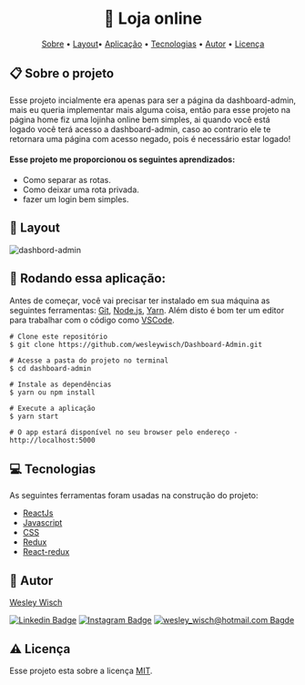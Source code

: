 <h1  align="center">🏪 Loja online</h1>

<p  align="center"> <a  href="#sobre">Sobre</a> • <a  href="#layout">Layout</a>• <a  href="#aplicacao">Aplicação</a> • <a  href="#techs">Tecnologias</a> • <a  href="#autor">Autor</a> • <a  href="#licenca">Licença</a> </p>


<h2  id="sobre"> 📋 Sobre o projeto</h2>

Esse projeto incialmente era apenas para ser a página da dashboard-admin, mais eu queria implementar mais alguma coisa, então para esse projeto na página home fiz uma lojinha online bem simples, ai quando você está logado você terá acesso a dashboard-admin, caso ao contrario ele te retornara uma página com acesso negado, pois é necessário estar logado!

#### Esse projeto me proporcionou os seguintes aprendizados:
- Como separar as rotas.
- Como deixar uma rota privada.
- fazer um login bem simples.

<h2  id="layout"> 🎨 Layout </h2>

![dashbord-admin](https://user-images.githubusercontent.com/79159487/123843075-7a886d80-d8df-11eb-95ee-bf6b870e56a7.gif)


<h2 id="aplicacao"> 🎲  Rodando essa aplicação: </h2>

Antes de começar, você vai precisar ter instalado em sua máquina as seguintes ferramentas:  [Git](https://git-scm.com/),  [Node.js](https://nodejs.org/en/), [Yarn](https://yarnpkg.com/). Além disto é bom ter um editor para trabalhar com o código como  [VSCode](https://code.visualstudio.com/).

```
# Clone este repositório
$ git clone https://github.com/wesleywisch/Dashboard-Admin.git

# Acesse a pasta do projeto no terminal
$ cd dashboard-admin

# Instale as dependências
$ yarn ou npm install

# Execute a aplicação
$ yarn start

# O app estará disponível no seu browser pelo endereço - http://localhost:5000
```

<h2  id="techs"> 💻 Tecnologias</h2>

As seguintes ferramentas foram usadas na construção do projeto:

- [ReactJs]()
-  [Javascript]()
-  [CSS](https://firebase.google.com/)
- [Redux]()
- [React-redux]()

<h2  id="autor"> 🦸 Autor</h2>

[Wesley Wisch](https://www.linkedin.com/in/wesley-wisch)

[![Linkedin Badge](https://img.shields.io/badge/-LinkedIn-blue?style=flat-square-border&logo=Linkedin&logoColor=white&link=https://www.linkedin.com/in/wesley-wisch/)](https://www.linkedin.com/in/wesley-wisch) [![Instagram Badge](https://img.shields.io/badge/-Instagram-CC0000?style=flat-square-border&logo=Instagram&logoColor=white&link=https://www.instagram.com/wesley_wisch/)](https://www.instagram.com/wesley_wisch/) [![wesley_wisch@hotmail.com Bagde](https://img.shields.io/badge/wesley_wisch-2e7eea?style=flat-square-border&logo=microsoft-outlook&logoColor=white)](mailto:wesley_wisch@hotmail.com)

<h2  id="licenca"> ⚠️ Licença</h2>

Esse projeto esta sobre a licença [MIT](https://github.com/wesleywisch/Dashboard-Admin/blob/main/LICENSE).

